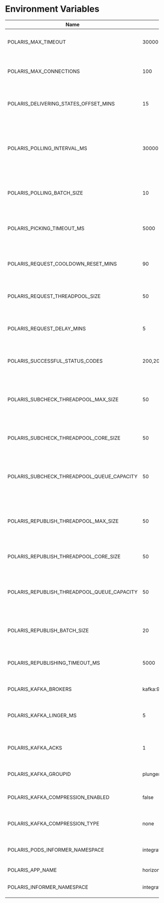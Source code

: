 <!--
Copyright 2024 Deutsche Telekom IT GmbH

SPDX-License-Identifier: Apache-2.0
-->

# Environment Variables

| Name                                        | Default                   | Description                                                                                                                |
|---------------------------------------------|---------------------------|----------------------------------------------------------------------------------------------------------------------------|
| POLARIS_MAX_TIMEOUT                         | 30000                     | Maximum time to wait for a response from the customer's endpoint.                                                          |
| POLARIS_MAX_CONNECTIONS                     | 100                       | Maximum number of simultaneous connections to customers' endpoints.                                                        |
| POLARIS_DELIVERING_STATES_OFFSET_MINS       | 15                        | Only load MessageStates with a time < (now - deliveringStates-offset-mins).                                                |
| POLARIS_POLLING_INTERVAL_MS                 | 30000                     | Interval in milliseconds for Polaris to periodically poll circuit breaker messages and events in DELIVERING/FAILED status. |
| POLARIS_POLLING_BATCH_SIZE                  | 10                        | Number of events to be polled in each batch during the periodic polling process.                                           |
| POLARIS_PICKING_TIMEOUT_MS                  | 5000                      | Timeout in milliseconds for Polaris to wait for an event to be picked for redelivery.                                      |
| POLARIS_REQUEST_COOLDOWN_RESET_MINS         | 90                        | Needs to be more than 60 because 60 mins can be the maximum cooldown on loop.                                              |
| POLARIS_REQUEST_THREADPOOL_SIZE             | 50                        | Maximum number of threads in the thread pool for health check requests.                                                    |
| POLARIS_REQUEST_DELAY_MINS                  | 5                         | Delay in minutes before starting the health check request after a failed attempt.                                          |
| POLARIS_SUCCESSFUL_STATUS_CODES             | 200,201,202,204           | Comma-separated list of HTTP status codes considered as successful for health checks.                                      |
| POLARIS_SUBCHECK_THREADPOOL_MAX_SIZE        | 50                        | Maximum number of threads in the thread pool for subscription checks. (will be set to Integer.Max if set to "")                                                     |
| POLARIS_SUBCHECK_THREADPOOL_CORE_SIZE       | 50                        | Core number of threads in the thread pool for subscription checks.                                                         |
| POLARIS_SUBCHECK_THREADPOOL_QUEUE_CAPACITY  | 50                        | Capacity of the queue used by the thread pool for subscription checks. (will be set to Integer.Max if set to "")           |
| POLARIS_REPUBLISH_THREADPOOL_MAX_SIZE       | 50                        | Maximum number of threads in the thread pool for republishing events. (will be set to Integer.Max if set to "")                                                     |
| POLARIS_REPUBLISH_THREADPOOL_CORE_SIZE      | 50                        | Core number of threads in the thread pool for republishing events.                                                         |
| POLARIS_REPUBLISH_THREADPOOL_QUEUE_CAPACITY | 50                        | Capacity of the queue used by the thread pool for republishing events. (will be set to Integer.Max if set to "")           |
| POLARIS_REPUBLISH_BATCH_SIZE                | 20                        | Number of events to be republished in each batch during the republishing process.                                          |
| POLARIS_REPUBLISHING_TIMEOUT_MS             | 5000                      | Timeout in milliseconds for Polaris to wait for an event to be republished.                                                |
| POLARIS_KAFKA_BROKERS                       | kafka:9092,localhost:9092 | Kafka brokers used by Polaris for communication.                                                                           |
| POLARIS_KAFKA_LINGER_MS                     | 5                         | How long Kafka waits for other records before transmitting the batch.                                                      |
| POLARIS_KAFKA_ACKS                          | 1                         | Number of acknowledgments the producer requires the leader to receive.                                                     |
| POLARIS_KAFKA_GROUPID                       | plunger                   | Kafka consumer group ID used by Polaris.                                                                                   |
| POLARIS_KAFKA_COMPRESSION_ENABLED           | false                     | Whether events sent to Kafka should be compressed.                                                                         |
| POLARIS_KAFKA_COMPRESSION_TYPE              | none                      | The compression type used to compress events sent to Kafka.                                                                |
| POLARIS_PODS_INFORMER_NAMESPACE             | integration               | Namespace used by Polaris to inform pods about changes.                                                                    |
| POLARIS_APP_NAME                            | horizon-polaris           | Name of the Polaris application.                                                                                           |
| POLARIS_INFORMER_NAMESPACE                  | integration               | Namespace used by Polaris to inform about changes.                                                                         |
